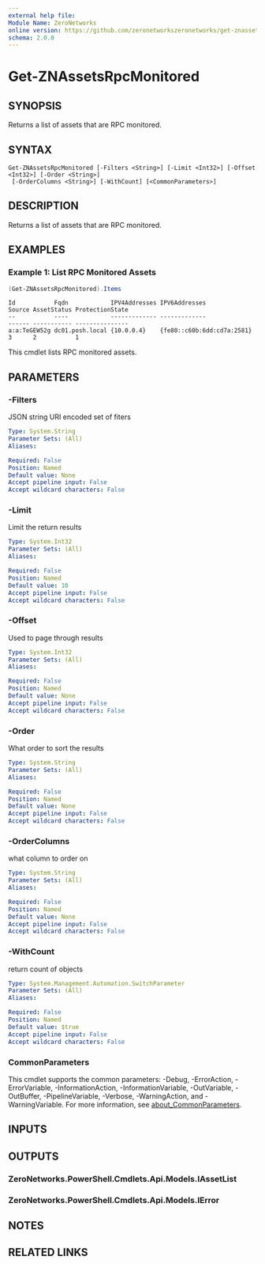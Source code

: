 ```yaml
---
external help file:
Module Name: ZeroNetworks
online version: https://github.com/zeronetworkszeronetworks/get-znassetsrpcmonitored
schema: 2.0.0
---
```


# Get-ZNAssetsRpcMonitored

## SYNOPSIS
Returns a list of assets that are RPC monitored.

## SYNTAX

```
Get-ZNAssetsRpcMonitored [-Filters <String>] [-Limit <Int32>] [-Offset <Int32>] [-Order <String>]
 [-OrderColumns <String>] [-WithCount] [<CommonParameters>]
```

## DESCRIPTION
Returns a list of assets that are RPC monitored.

## EXAMPLES

### Example 1: List RPC Monitored Assets
```powershell
(Get-ZNAssetsRpcMonitored).Items
```

```output
Id           Fqdn            IPV4Addresses IPV6Addresses              Source AssetStatus ProtectionState
--           ----            ------------- -------------              ------ ----------- ---------------
a:a:TeGEW52g dc01.posh.local {10.0.0.4}    {fe80::c60b:6dd:cd7a:2581} 3      2           1
```

This cmdlet lists RPC monitored assets.

## PARAMETERS

### -Filters
JSON string URI encoded set of fiters

```yaml
Type: System.String
Parameter Sets: (All)
Aliases:

Required: False
Position: Named
Default value: None
Accept pipeline input: False
Accept wildcard characters: False
```

### -Limit
Limit the return results

```yaml
Type: System.Int32
Parameter Sets: (All)
Aliases:

Required: False
Position: Named
Default value: 10
Accept pipeline input: False
Accept wildcard characters: False
```

### -Offset
Used to page through results

```yaml
Type: System.Int32
Parameter Sets: (All)
Aliases:

Required: False
Position: Named
Default value: None
Accept pipeline input: False
Accept wildcard characters: False
```

### -Order
What order to sort the results

```yaml
Type: System.String
Parameter Sets: (All)
Aliases:

Required: False
Position: Named
Default value: None
Accept pipeline input: False
Accept wildcard characters: False
```

### -OrderColumns
what column to order on

```yaml
Type: System.String
Parameter Sets: (All)
Aliases:

Required: False
Position: Named
Default value: None
Accept pipeline input: False
Accept wildcard characters: False
```

### -WithCount
return count of objects

```yaml
Type: System.Management.Automation.SwitchParameter
Parameter Sets: (All)
Aliases:

Required: False
Position: Named
Default value: $true
Accept pipeline input: False
Accept wildcard characters: False
```

### CommonParameters
This cmdlet supports the common parameters: -Debug, -ErrorAction, -ErrorVariable, -InformationAction, -InformationVariable, -OutVariable, -OutBuffer, -PipelineVariable, -Verbose, -WarningAction, and -WarningVariable. For more information, see [about_CommonParameters](http://go.microsoft.com/fwlink/?LinkID=113216).

## INPUTS

## OUTPUTS

### ZeroNetworks.PowerShell.Cmdlets.Api.Models.IAssetList

### ZeroNetworks.PowerShell.Cmdlets.Api.Models.IError

## NOTES

## RELATED LINKS

